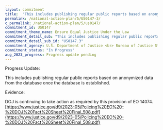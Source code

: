 ```yaml
---
layout: commitment
title:  "This includes publishing regular public reports based on anonymized data from the database once the database is established."
permalink: /national-action-plan/5/US0147-3/
c_permalink: /national-action-plan/5/us0147/
commitment_id: US0147
commitment_theme_name: Ensure Equal Justice Under the Law
commitment_detail_sub: "This includes publishing regular public reports based on anonymized data from the database once the database is established."
commitment_detail_sub_id: "US0147.3"
commitment_agency: U.S. Department of Justice <br> Bureau of Justice Statistics
commitment_status: "In Progress"
aug_2023_progress: Progress update pending
---
```

Progress Update: 

This includes publishing regular public reports based on anonymized data from the database once the database is established.

Evidence: 

DOJ is continuing to take action as required by this provision of EO 14074. [https://www.justice.gov/d9/2023-05/Policing%20EO%20-%20DOJ%20Fact%20Sheet%20Final_508.pdf](https://www.justice.gov/d9/2023-05/Policing%20EO%20-%20DOJ%20Fact%20Sheet%20Final_508.pdf)